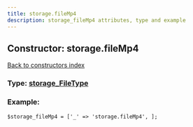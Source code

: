 ```yaml
---
title: storage.fileMp4
description: storage_fileMp4 attributes, type and example
---
```

## Constructor: storage.fileMp4  
[Back to constructors index](index.md)






### Type: [storage\_FileType](../types/storage_FileType.md)


### Example:

```
$storage_fileMp4 = ['_' => 'storage.fileMp4', ];
```  

